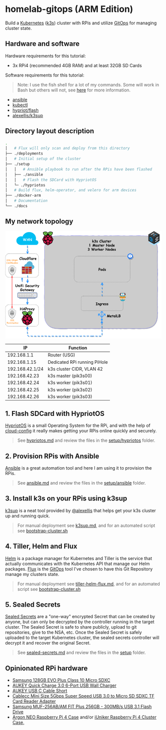 # homelab-gitops (ARM Edition)

Build a [Kubernetes](https://kubernetes.io/) ([k3s](https://github.com/rancher/k3s)) cluster with RPis and utilize [GitOps](https://www.weave.works/technologies/gitops/) for managing cluster state.

## Hardware and software

Hardware requirements for this tutorial:

- 3x RPi4 (recommended 4GB RAM) and at least 32GB SD Cards

Software requirements for this tutorial:

> Note: I use the fish shell for a lot of my commands. Some will work in Bash but others will not, see [here](docs/fish-shell.md) for more information.

- [ansible](https://docs.ansible.com/ansible/latest/installation_guide/intro_installation.html)
- [kubectl](https://kubernetes.io/docs/tasks/tools/install-kubectl/)
- [hypriot/flash](https://github.com/hypriot/flash)
- [alexellis/k3sup](https://github.com/alexellis/k3sup)

## Directory layout description

```bash
.
│   # Flux will only scan and deploy from this directory
├── ./deployments
│   # Initial setup of the cluster
├── ./setup
│   │   # Ansible playbook to run after the RPis have been flashed
│   ├── ./ansible
│   │   # Flash the SDCard with HypriotOS
│   └─ ./hypriotos
│   # Build flux, helm-operator, and velero for arm devices
├── ./docker-arm
│   # Documentation
└── ./docs
```

## My network topology

![image](assets/_k3s.png)

|IP|Function|
|---|---|
|192.168.1.1|Router (USG)|
|192.168.1.15|Dedicated RPi running PiHole|
|192.168.42.1/24|k3s cluster CIDR, VLAN 42|
|192.168.42.23|k3s master (pik3s00)|
|192.168.42.24|k3s worker (pik3s01)|
|192.168.42.25|k3s worker (pik3s02)|
|192.168.42.26|k3s worker (pik3s03)|

## 1. Flash SDCard with HypriotOS

[HypriotOS](https://blog.hypriot.com/) is a small Operating System for the RPi, and with the help of [cloud-config](https://cloudinit.readthedocs.io/en/latest/topics/examples.html) it really makes getting your RPis online quickly and securely.

> See [hypriotos.md](docs/hypriotos.md) and review the files in the [setup/hypriotos](setup/hypriotos) folder.

## 2. Provision RPis with Ansible

[Ansible](https://www.ansible.com) is a great automation tool and here I am using it to provision the RPis.

> See [ansible.md](docs/ansible.md) and review the files in the [setup/ansible](setup/ansible) folder.

## 3. Install k3s on your RPis using k3sup

[k3sup](https://k3sup.dev) is a neat tool provided by [@alexellis](https://github.com/alexellis) that helps get your k3s cluster up and running quick.

> For manual deployment see [k3sup.md](docs/k3sup.md), and for an automated script see [bootstrap-cluster.sh](setup/bootstrap-cluster.sh)

## 4. Tiller, Helm and Flux

[Helm](https://v2.helm.sh/) is a package manager for Kubernetes and Tiller is the service that actually communicates with the Kubernetes API that manage our Helm packages. [Flux](https://docs.fluxcd.io/en/stable/) is the [GitOps](https://www.weave.works/technologies/gitops/) tool I've chosen to have this Git Repository manage my clusters state.

> For manual deployment see [tiller-helm-flux.md](docs/tiller-helm-flux.md), and for an automated script see [bootstrap-cluster.sh](setup/bootstrap-cluster.sh)

## 5. Sealed Secrets

[Sealed Secrets](https://github.com/bitnami-labs/sealed-secrets) are a "one-way" encrypted Secret that can be created by anyone, but can only be decrypted by the controller running in the target cluster. The Sealed Secret is safe to share publicly, upload to git repositories, give to the NSA, etc. Once the Sealed Secret is safely uploaded to the target Kubernetes cluster, the sealed secrets controller will decrypt it and recover the original Secret.

> See [sealed-secrets.md](docs/sealed-secrets.md) and review the files in the [setup](setup) folder.

## Opinionated RPi hardware

- [Samsung 128GB EVO Plus Class 10 Micro SDXC](https://smile.amazon.com/gp/product/B06XFHQGB9/ref=ppx_yo_dt_b_asin_title_o01_s00?ie=UTF8&psc=1)
- [AUKEY Quick Charge 3.0 6-Port USB Wall Charger](https://smile.amazon.com/gp/product/B01F20J4PE/ref=ppx_yo_dt_b_asin_title_o06_s00?ie=UTF8&psc=1)
- [AUKEY USB C Cable Short](https://smile.amazon.com/gp/product/B0746C244X/ref=ppx_yo_dt_b_asin_title_o06_s00?ie=UTF8&psc=1)
- [Cablecc Mini Size 5Gbps Super Speed USB 3.0 to Micro SD SDXC TF Card Reader Adapter](https://smile.amazon.com/gp/product/B01787LD3K/ref=ppx_yo_dt_b_asin_title_o08_s00?ie=UTF8&psc=1)
- [Samsung MUF-256AB/AM FIT Plus 256GB - 300MB/s USB 3.1 Flash Drive](https://smile.amazon.com/gp/product/B07D7Q41PM/ref=ppx_yo_dt_b_asin_title_o01_s00?ie=UTF8&psc=1)
- [Argon NEO Raspberry Pi 4 Case](https://www.argon40.com/argon-neo-raspberry-pi-4-case.html) and/or [iUniker Raspberry Pi 4 Cluster Case,](https://smile.amazon.com/gp/product/B07CTG5N3V/ref=ppx_yo_dt_b_asin_title_o03_s00?ie=UTF8&psc=1)
